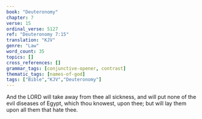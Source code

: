 ```yaml
---
book: "Deuteronomy"
chapter: 7
verse: 15
ordinal_verse: 5127
ref: "Deuteronomy 7:15"
translation: "KJV"
genre: "Law"
word_count: 35
topics: []
cross_references: []
grammar_tags: [conjunctive-opener, contrast]
thematic_tags: [names-of-god]
tags: ["Bible","KJV","Deuteronomy"]
---
```

And the LORD will take away from thee all sickness, and will put none of the evil diseases of Egypt, which thou knowest, upon thee; but will lay them upon all them that hate thee.
